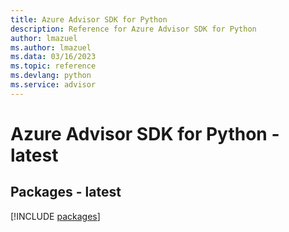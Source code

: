 ```yaml
---
title: Azure Advisor SDK for Python
description: Reference for Azure Advisor SDK for Python
author: lmazuel
ms.author: lmazuel
ms.data: 03/16/2023
ms.topic: reference
ms.devlang: python
ms.service: advisor
---
```

# Azure Advisor SDK for Python - latest
## Packages - latest
[!INCLUDE [packages](advisor-index.md)]